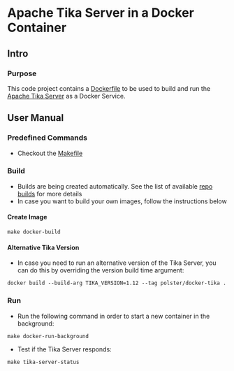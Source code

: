 Apache Tika Server in a Docker Container
========================================

## Intro

### Purpose

This code project contains a [Dockerfile](Dockerfile) to be used to build and run the [Apache Tika Server](https://wiki.apache.org/tika/TikaJAXRS) as a Docker Service.

## User Manual

### Predefined Commands

* Checkout the [Makefile](Makefile)

### Build

* Builds are being created automatically. See the list of available [repo builds](https://hub.docker.com/r/polster/docker-tika/builds/) for more details
* In case you want to build your own images, follow the instructions below

#### Create Image

```
make docker-build
```

#### Alternative Tika Version

* In case you need to run an alternative version of the Tika Server, you can do this by overriding the version build time argument:
```
docker build --build-arg TIKA_VERSION=1.12 --tag polster/docker-tika .
```

### Run

* Run the following command in order to start a new container in the background:
```
make docker-run-background
```
* Test if the Tika Server responds:
```
make tika-server-status
```
